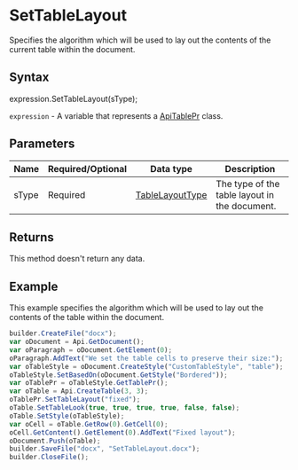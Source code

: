 # SetTableLayout

Specifies the algorithm which will be used to lay out the contents of the current table within the document.

## Syntax

expression.SetTableLayout(sType);

`expression` - A variable that represents a [ApiTablePr](../ApiTablePr.md) class.

## Parameters

| **Name** | **Required/Optional** | **Data type** | **Description** |
| ------------- | ------------- | ------------- | ------------- |
| sType | Required | [TableLayoutType](../../../Enumerations/TableLayoutType.md) | The type of the table layout in the document. |

## Returns

This method doesn't return any data.

## Example

This example specifies the algorithm which will be used to lay out the contents of the table within the document.

```javascript
builder.CreateFile("docx");
var oDocument = Api.GetDocument();
var oParagraph = oDocument.GetElement(0);
oParagraph.AddText("We set the table cells to preserve their size:");
var oTableStyle = oDocument.CreateStyle("CustomTableStyle", "table");
oTableStyle.SetBasedOn(oDocument.GetStyle("Bordered"));
var oTablePr = oTableStyle.GetTablePr();
var oTable = Api.CreateTable(3, 3);
oTablePr.SetTableLayout("fixed");
oTable.SetTableLook(true, true, true, true, false, false);
oTable.SetStyle(oTableStyle);
var oCell = oTable.GetRow(0).GetCell(0);
oCell.GetContent().GetElement(0).AddText("Fixed layout");
oDocument.Push(oTable);
builder.SaveFile("docx", "SetTableLayout.docx");
builder.CloseFile();
```